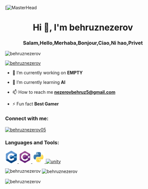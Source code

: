 [![MasterHead](https://gifdb.com/images/high/red-hacker-matrix-rxowhi05xduket6f.gif)
<h1 align="center">Hi 👋, I'm behruznezerov</h1>
<h3 align="center">Salam,Hello,Merhaba,Bonjour,Ciao,Ni hao,Privet</h3>

<p align="left"> <img src="https://komarev.com/ghpvc/?username=behruznezerov&label=Profile%20views&color=0e75b6&style=flat" alt="behruznezerov" /> </p>

<p align="left"> <a href="https://github.com/ryo-ma/github-profile-trophy"><img src="https://github-profile-trophy.vercel.app/?username=behruznezerov" alt="behruznezerov" /></a> </p>

- 🔭 I’m currently working on **EMPTY**

- 🌱 I’m currently learning **AI**

- 📫 How to reach me **nezerovbehruz5@gmail.com**

- ⚡ Fun fact **Best Gamer**

<h3 align="left">Connect with me:</h3>
<p align="left">
<a href="https://instagram.com/behruznezerov05" target="blank"><img align="center" src="https://raw.githubusercontent.com/rahuldkjain/github-profile-readme-generator/master/src/images/icons/Social/instagram.svg" alt="behruznezerov05" height="30" width="40" /></a>
</p>

<h3 align="left">Languages and Tools:</h3>
<p align="left"> <a href="https://www.w3schools.com/cpp/" target="_blank" rel="noreferrer"> <img src="https://raw.githubusercontent.com/devicons/devicon/master/icons/cplusplus/cplusplus-original.svg" alt="cplusplus" width="40" height="40"/> </a> <a href="https://www.w3schools.com/cs/" target="_blank" rel="noreferrer"> <img src="https://raw.githubusercontent.com/devicons/devicon/master/icons/csharp/csharp-original.svg" alt="csharp" width="40" height="40"/> </a> <a href="https://www.python.org" target="_blank" rel="noreferrer"> <img src="https://raw.githubusercontent.com/devicons/devicon/master/icons/python/python-original.svg" alt="python" width="40" height="40"/> </a> <a href="https://unity.com/" target="_blank" rel="noreferrer"> <img src="https://www.vectorlogo.zone/logos/unity3d/unity3d-icon.svg" alt="unity" width="40" height="40"/> </a> </p>

<p><img align="left" src="https://github-readme-stats.vercel.app/api/top-langs?username=behruznezerov&show_icons=true&locale=en&layout=compact" alt="behruznezerov" /></p>

<p>&nbsp;<img align="center" src="https://github-readme-stats.vercel.app/api?username=behruznezerov&show_icons=true&locale=en" alt="behruznezerov" /></p>

<p><img align="center" src="https://github-readme-streak-stats.herokuapp.com/?user=behruznezerov&" alt="behruznezerov" /></p>
